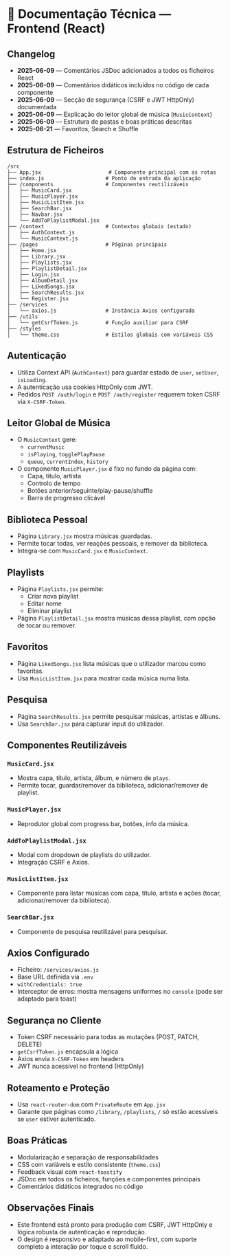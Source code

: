 # 📄 Documentação Técnica — Frontend (React)

## Changelog

-   **2025-06-09** — Comentários JSDoc adicionados a todos os ficheiros React
-   **2025-06-09** — Comentários didáticos incluídos no código de cada componente
-   **2025-06-09** — Secção de segurança (CSRF e JWT HttpOnly) documentada
-   **2025-06-09** — Explicação do leitor global de música (`MusicContext`)
-   **2025-06-09** — Estrutura de pastas e boas práticas descritas
-   **2025-06-21** — Favoritos, Search e Shuffle

## Estrutura de Ficheiros

```
/src
├── App.jsx                      # Componente principal com as rotas
├── index.js                    # Ponto de entrada da aplicação
├── /components                 # Componentes reutilizáveis
│   ├── MusicCard.jsx
│   ├── MusicPlayer.jsx
│   ├── MusicListItem.jsx
│   ├── SearchBar.jsx
│   ├── Navbar.jsx
│   └── AddToPlaylistModal.jsx
├── /context                    # Contextos globais (estado)
│   ├── AuthContext.js
│   └── MusicContext.js
├── /pages                      # Páginas principais
│   ├── Home.jsx
│   ├── Library.jsx
│   ├── Playlists.jsx
│   ├── PlaylistDetail.jsx
│   ├── Login.jsx
│   ├── AlbumDetail.jsx
│   ├── LikedSongs.jsx
│   ├── SearchResults.jsx
│   └── Register.jsx
├── /services
│   └── axios.js                # Instância Axios configurada
├── /utils
│   └── getCsrfToken.js         # Função auxiliar para CSRF
├── /styles
│   └── theme.css               # Estilos globais com variáveis CSS
```

## Autenticação

-   Utiliza Context API (`AuthContext`) para guardar estado de `user`, `setUser`, `isLoading`.
-   A autenticação usa cookies HttpOnly com JWT.
-   Pedidos `POST /auth/login` e `POST /auth/register` requerem token CSRF via `X-CSRF-Token`.

## Leitor Global de Música

-   O `MusicContext` gere:
    -   `currentMusic`
    -   `isPlaying`, `togglePlayPause`
    -   `queue`, `currentIndex`, `history`
-   O componente `MusicPlayer.jsx` é fixo no fundo da página com:
    -   Capa, título, artista
    -   Controlo de tempo
    -   Botões anterior/seguinte/play-pause/shuffle
    -   Barra de progresso clicável

## Biblioteca Pessoal

-   Página `Library.jsx` mostra músicas guardadas.
-   Permite tocar todas, ver reações pessoais, e remover da biblioteca.
-   Integra-se com `MusicCard.jsx` e `MusicContext`.

## Playlists

-   Página `Playlists.jsx` permite:
    -   Criar nova playlist
    -   Editar nome
    -   Eliminar playlist
-   Página `PlaylistDetail.jsx` mostra músicas dessa playlist, com opção de tocar ou remover.

## Favoritos

-   Página `LikedSongs.jsx` lista músicas que o utilizador marcou como favoritas.
-   Usa `MusicListItem.jsx` para mostrar cada música numa lista.

## Pesquisa

-   Página `SearchResults.jsx` permite pesquisar músicas, artistas e álbuns.
-   Usa `SearchBar.jsx` para capturar input do utilizador.

## Componentes Reutilizáveis

### `MusicCard.jsx`

-   Mostra capa, título, artista, álbum, e número de `plays`.
-   Permite tocar, guardar/remover da biblioteca, adicionar/remover de playlist.

### `MusicPlayer.jsx`

-   Reprodutor global com progress bar, botões, info da música.

### `AddToPlaylistModal.jsx`

-   Modal com dropdown de playlists do utilizador.
-   Integração CSRF e Axios.

### `MusicListItem.jsx`

-   Componente para listar músicas com capa, título, artista e ações (tocar, adicionar/remover da biblioteca).

### `SearchBar.jsx`

-   Componente de pesquisa reutilizável para pesquisar.

## Axios Configurado

-   Ficheiro: `/services/axios.js`
-   Base URL definida via `.env`
-   `withCredentials: true`
-   Interceptor de erros: mostra mensagens uniformes no `console` (pode ser adaptado para toast)

## Segurança no Cliente

-   Token CSRF necessário para todas as mutações (POST, PATCH, DELETE)
-   `getCsrfToken.js` encapsula a lógica
-   Axios envia `X-CSRF-Token` em headers
-   JWT nunca acessível no frontend (HttpOnly)

## Roteamento e Proteção

-   Usa `react-router-dom` com `PrivateRoute` em `App.jsx`
-   Garante que páginas como `/library`, `/playlists`, `/` só estão acessíveis se `user` estiver autenticado.

## Boas Práticas

-   Modularização e separação de responsabilidades
-   CSS com variáveis e estilo consistente (`theme.css`)
-   Feedback visual com `react-toastify`
-   JSDoc em todos os ficheiros, funções e componentes principais
-   Comentários didáticos integrados no código

## Observações Finais

-   Este frontend está pronto para produção com CSRF, JWT HttpOnly e lógica robusta de autenticação e reprodução.
-   O design é responsivo e adaptado ao mobile-first, com suporte completo a interação por toque e scroll fluido.
